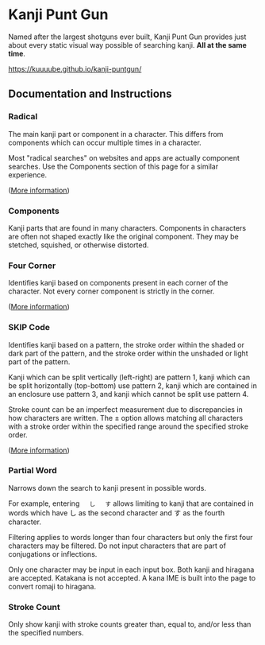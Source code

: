# Kanji Punt Gun

Named after the largest shotguns ever built, Kanji Punt Gun provides just about every static visual way possible of searching kanji. **All at the same time**.

https://kuuuube.github.io/kanji-puntgun/

## Documentation and Instructions

### Radical

The main kanji part or component in a character. This differs from components which can occur multiple times in a character.

Most "radical searches" on websites and apps are actually component searches. Use the Components section of this page for a similar experience.

([More information](https://www.sljfaq.org/afaq/radicals.html))

### Components

Kanji parts that are found in many characters. Components in characters are often not shaped exactly like the original component. They may be stetched, squished, or otherwise distorted.

### Four Corner

Identifies kanji based on components present in each corner of the character. Not every corner component is strictly in the corner.

([More information](https://www.edrdg.org/wwwjdic/FOURCORNER.html))

### SKIP Code

Identifies kanji based on a pattern, the stroke order within the shaded or dark part of the pattern, and the stroke order within the unshaded or light part of the pattern.

Kanji which can be split vertically (left-right) are pattern 1, kanji which can be split horizontally (top-bottom) use pattern 2, kanji which are contained in an enclosure use pattern 3, and kanji which cannot be split use pattern 4.

Stroke count can be an imperfect measurement due to discrepancies in how characters are written. The ± option allows matching all characters with a stroke order within the specified range around the specified stroke order.

([More information](https://www.edrdg.org/wwwjdic/SKIP.html))

### Partial Word

Narrows down the search to kanji present in possible words.

For example, entering `　` `し` `　` `す` allows limiting to kanji that are contained in words which have し as the second character and す as the fourth character.

Filtering applies to words longer than four characters but only the first four characters may be filtered. Do not input characters that are part of conjugations or inflections.

Only one character may be input in each input box. Both kanji and hiragana are accepted. Katakana is not accepted. A kana IME is built into the page to convert romaji to hiragana.

### Stroke Count

Only show kanji with stroke counts greater than, equal to, and/or less than the specified numbers.
